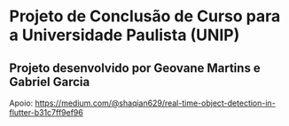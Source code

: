 # Projeto de Conclusão de Curso para a Universidade Paulista (UNIP)

## Projeto desenvolvido por Geovane Martins e Gabriel Garcia

Apoio: https://medium.com/@shaqian629/real-time-object-detection-in-flutter-b31c7ff9ef96
